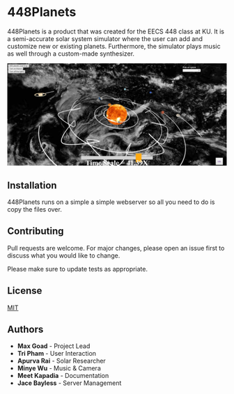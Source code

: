 # 448Planets

448Planets is a product that was created for the EECS 448 class at KU. It is a semi-accurate solar system simulator where the user can add and customize new or existing planets. Furthermore, the simulator plays music as well through a custom-made synthesizer.

![Image of Yaktocat](https://github.com/maxdgoad/Planets/blob/master/screenshots/SC3.jpg)

## Installation

448Planets runs on a simple a simple webserver so all you need to do is copy the files over.

## Contributing
Pull requests are welcome. For major changes, please open an issue first to discuss what you would like to change.

Please make sure to update tests as appropriate.

## License
[MIT](https://choosealicense.com/licenses/mit/)

## Authors

* **Max Goad** - Project Lead
* **Tri Pham** - User Interaction
* **Apurva Rai** - Solar Researcher
* **Minye Wu** - Music & Camera
* **Meet Kapadia** - Documentation
* **Jace Bayless** - Server Management

